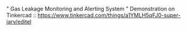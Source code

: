 " Gas Leakage Monitoring and Alerting System "
Demonstration on Tinkercad :: https://www.tinkercad.com/things/a1YMLH5qFJ0-super-jarv/editel
